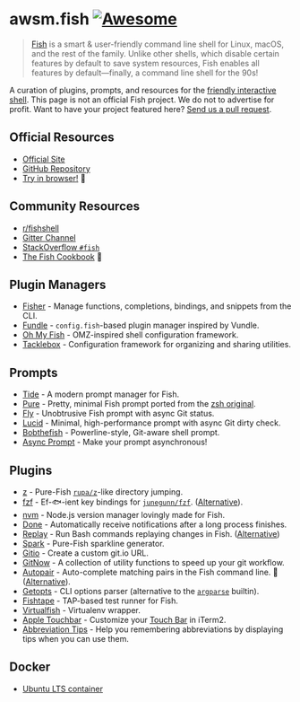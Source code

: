 # awsm.fish [![Awesome](https://awesome.re/badge.svg)](https://awesome.re)

> [Fish](https://fishshell.com/) is a smart & user-friendly command line shell for Linux, macOS, and the rest of the family. Unlike other shells, which disable certain features by default to save system resources, Fish enables all features by default—finally, a command line shell for the 90s!

A curation of plugins, prompts, and resources for the [friendly interactive shell](https://fishshell.com). This page is not an official Fish project. We do not to advertise for profit. Want to have your project featured here? [Send us a pull request](https://github.com/jorgebucaran/awesome-fish/fork).

## Official Resources

- [Official Site](https://fishshell.com)
- [GitHub Repository](https://github.com/fish-shell/fish-shell)
- [Try in browser!](https://rootnroll.com/d/fish-shell/) 🍤

## Community Resources

- [r/fishshell](https://www.reddit.com/r/fishshell)
- [Gitter Channel](https://gitter.im/fish-shell/fish-shell)
- [StackOverflow `#fish`](https://stackoverflow.com/questions/tagged/fish)
- [The Fish Cookbook](https://github.com/jorgebucaran/cookbook.fish) 🍣

## Plugin Managers

- [Fisher](https://github.com/jorgebucaran/fisher) - Manage functions, completions, bindings, and snippets from the CLI.
- [Fundle](https://github.com/danhper/fundle) - `config.fish`-based plugin manager inspired by Vundle.
- [Oh My Fish](https://github.com/oh-my-fish/oh-my-fish) - OMZ-inspired shell configuration framework.
- [Tacklebox](https://github.com/justinmayer/tacklebox) - Configuration framework for organizing and sharing utilities.

## Prompts

- [Tide](https://github.com/IlanCosman/tide) - A modern prompt manager for Fish.
- [Pure](https://github.com/rafaelrinaldi/pure) - Pretty, minimal Fish prompt ported from the [zsh original](https://github.com/sindresorhus/pure).
- [Fly](https://github.com/jorgebucaran/fly.fish) - Unobtrusive Fish prompt with async Git status.
- [Lucid](https://github.com/mattgreen/lucid.fish) - Minimal, high-performance prompt with async Git dirty check.
- [Bobthefish](https://github.com/oh-my-fish/theme-bobthefish) - Powerline-style, Git-aware shell prompt.
- [Async Prompt](https://github.com/acomagu/fish-async-prompt) - Make your prompt asynchronous!

## Plugins

- [z](https://github.com/jethrokuan/z) - Pure-Fish [`rupa/z`](https://github.com/rupa/z)-like directory jumping.
- [fzf](https://github.com/PatrickF1/fzf.fish) - Ef-🐟-ient key bindings for [`junegunn/fzf`](https://github.com/junegunn/fzf). ([Alternative](https://github.com/jethrokuan/fzf)).
- [nvm](https://github.com/jorgebucaran/nvm.fish) - Node.js version manager lovingly made for Fish.
- [Done](https://github.com/franciscolourenco/done) - Automatically receive notifications after a long process finishes.
- [Replay](https://github.com/jorgebucaran/replay.fish) - Run Bash commands replaying changes in Fish. ([Alternative](https://github.com/edc/bass))
- [Spark](https://github.com/jorgebucaran/spark.fish) - Pure-Fish sparkline generator.
- [Gitio](https://github.com/jorgebucaran/gitio.fish) - Create a custom git.io URL.
- [GitNow](https://github.com/joseluisq/gitnow) - A collection of utility functions to speed up your git workflow.
- [Autopair](https://github.com/jorgebucaran/autopair.fish) - Auto-complete matching pairs in the Fish command line. 🥊 ([Alternative](https://github.com/laughedelic/pisces)).
- [Getopts](https://github.com/jorgebucaran/getopts.fish) - CLI options parser (alternative to the [`argparse`](https://fishshell.com/docs/current/cmds/argparse.html) builtin).
- [Fishtape](https://github.com/jorgebucaran/fishtape) - TAP-based test runner for Fish.
- [Virtualfish](https://github.com/adambrenecki/virtualfish) - Virtualenv wrapper.
- [Apple Touchbar](https://github.com/rodrigobdz/fish-apple-touchbar) - Customize your [Touch Bar](https://developer.apple.com/design/human-interface-guidelines/macos/touch-bar/touch-bar-overview) in iTerm2.
- [Abbreviation Tips](https://github.com/Gazorby/fish-abbreviation-tips) - Help you remembering abbreviations by displaying tips when you can use them.

## Docker

- [Ubuntu LTS container](https://hub.docker.com/r/dideler/fish-shell)
